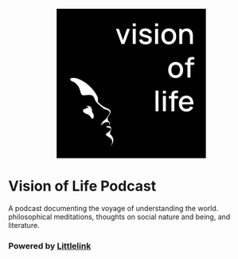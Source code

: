 <p align="center">
  <img src="https://github.com/moiSentineL/podcast/blob/e6bcc7302657dd49b350b33fa9cbf79c957c5379/images/avatar.png" width="300" style="margin-right: 10px; vertical-align: middle">
</p>

# Vision of Life Podcast
A podcast documenting the voyage of understanding the world. philosophical meditations, thoughts on social nature and being, and literature.

### Powered by [Littlelink](https://littlelink.io)
